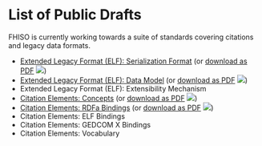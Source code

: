 List of Public Drafts
=====================

FHISO is currently working towards a suite of standards covering
citations and legacy data formats.

* [Extended Legacy Format (ELF): Serialization Format](elf-serialization)
  (or [download as PDF](elf-serialization.pdf) <img src="/pdf.png" />)
* [Extended Legacy Format (ELF): Data Model](elf-data-model)
  (or [download as PDF](elf-data-model.pdf) <img src="/pdf.png" />)
* Extended Legacy Format (ELF): Extensibility Mechanism
* [Citation Elements: Concepts](cev-concepts)
  (or [download as PDF](cev-concepts.pdf) <img src="/pdf.png" />)
* [Citation Elements: RDFa Bindings](cev-rdfa-bindings)
  (or [download as PDF](cev-rdfa-bindings.pdf) <img src="/pdf.png" />)
* Citation Elements: ELF Bindings
* Citation Elements: GEDCOM X Bindings
* Citation Elements: Vocabulary



